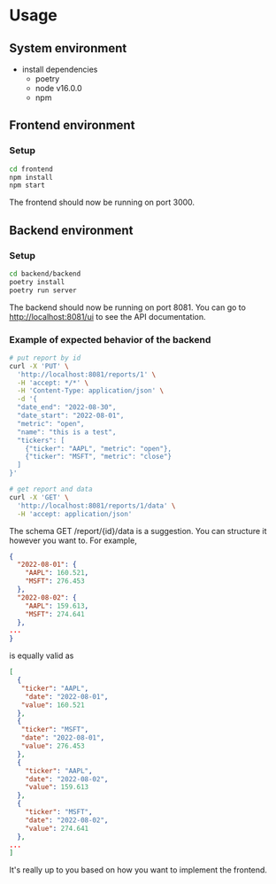 # Usage

## System environment

- install dependencies
  - poetry
  - node v16.0.0
  - npm

## Frontend environment

### Setup

```bash
cd frontend
npm install
npm start
```

The frontend should now be running on port 3000.

## Backend environment

### Setup

```bash
cd backend/backend
poetry install
poetry run server
```

The backend should now be running on port 8081. You can go to [http://localhost:8081/ui](http://localhost:8081/ui) to see the API documentation.

### Example of expected behavior of the backend

```bash
# put report by id
curl -X 'PUT' \
  'http://localhost:8081/reports/1' \
  -H 'accept: */*' \
  -H 'Content-Type: application/json' \
  -d '{
  "date_end": "2022-08-30",
  "date_start": "2022-08-01",
  "metric": "open",
  "name": "this is a test",
  "tickers": [
    {"ticker": "AAPL", "metric": "open"},
    {"ticker": "MSFT", "metric": "close"}
  ]
}'

# get report and data
curl -X 'GET' \
  'http://localhost:8081/reports/1/data' \
  -H 'accept: application/json'
```

The schema GET /report/{id}/data is a suggestion. You can structure it however you want to. For example,

```json
{
  "2022-08-01": {
    "AAPL": 160.521,
    "MSFT": 276.453
  },
  "2022-08-02": {
    "AAPL": 159.613,
    "MSFT": 274.641
  },
...
}
```

is equally valid as

```json
[
  {
   "ticker": "AAPL",
    "date": "2022-08-01",
   "value": 160.521
  },
  {
   "ticker": "MSFT",
   "date": "2022-08-01",
   "value": 276.453
  },
  {
    "ticker": "AAPL",
    "date": "2022-08-02",
    "value": 159.613
  },
  {
    "ticker": "MSFT",
    "date": "2022-08-02",
    "value": 274.641
  },
...
]
```

It's really up to you based on how you want to implement the frontend.
